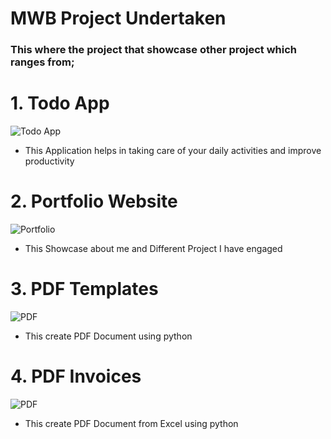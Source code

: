 # MWB Project Undertaken
 ### This where the project that showcase other project which ranges from;

# 1. **Todo App**
![Todo App](https://github.com/KingVik-Planet/MWB_Project/blob/main/images/1.png)
* This Application helps in taking care of your daily activities and improve productivity



# 2. **Portfolio Website**
![Portfolio](https://github.com/KingVik-Planet/MWB_Project/blob/main/images/2.png)
* This Showcase about me and Different Project I have engaged


# 3. **PDF Templates**
![PDF](https://github.com/KingVik-Planet/MWB_Project/blob/main/images/3.png)
* This create PDF Document using python

# 4. **PDF Invoices**
![PDF](https://github.com/KingVik-Planet/MWB_Project/blob/main/images/4.png)
* This create PDF Document from Excel using python